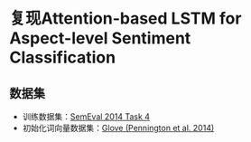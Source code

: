 # 复现Attention-based LSTM for Aspect-level Sentiment Classification



## 数据集

- 训练数据集：[SemEval 2014 Task 4](http://alt.qcri.org/semeval2014/)
- 初始化词向量数据集：[Glove (Pennington et al. 2014)](http://nlp.stanford.edu/projects/glove/)

